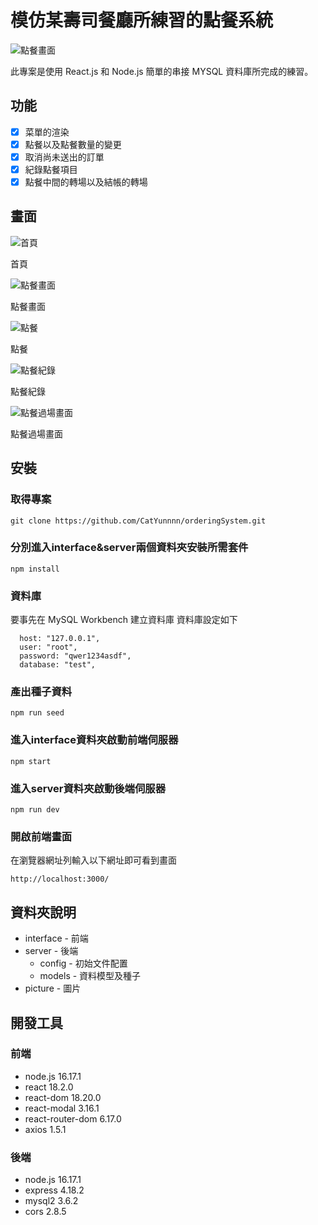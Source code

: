 # 模仿某壽司餐廳所練習的點餐系統

![點餐畫面](./picture/點餐畫面.png)

此專案是使用 React.js 和 Node.js 簡單的串接 MYSQL 資料庫所完成的練習。

## 功能

- [x] 菜單的渲染
- [x] 點餐以及點餐數量的變更
- [x] 取消尚未送出的訂單
- [x] 紀錄點餐項目
- [x] 點餐中間的轉場以及結帳的轉場

## 畫面

![首頁](./picture/首頁.png)

首頁

![點餐畫面](./picture/點餐畫面.png)

點餐畫面

![點餐](./picture/點餐.png)

點餐

![點餐紀錄](./picture/點餐記錄.png)

點餐紀錄

![點餐過場畫面](./picture/點餐過場畫面.png)

點餐過場畫面

## 安裝

### 取得專案

```
git clone https://github.com/CatYunnnn/orderingSystem.git
```

### 分別進入interface&server兩個資料夾安裝所需套件

```
npm install
```

### 資料庫

要事先在 MySQL Workbench 建立資料庫 資料庫設定如下

```
  host: "127.0.0.1",
  user: "root",
  password: "qwer1234asdf",
  database: "test",
```

### 產出種子資料

```
npm run seed
```

### 進入interface資料夾啟動前端伺服器

```
npm start
```

### 進入server資料夾啟動後端伺服器

```
npm run dev
```

### 開啟前端畫面

在瀏覽器網址列輸入以下網址即可看到畫面
```
http://localhost:3000/
```

## 資料夾說明

- interface - 前端
- server - 後端
  - config - 初始文件配置
  - models - 資料模型及種子
- picture - 圖片

## 開發工具

### 前端
- node.js 16.17.1
- react 18.2.0
- react-dom 18.20.0
- react-modal 3.16.1
- react-router-dom 6.17.0
- axios 1.5.1

### 後端

- node.js 16.17.1
- express 4.18.2
- mysql2 3.6.2
- cors 2.8.5